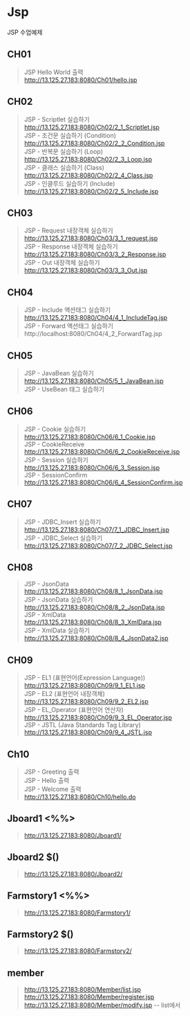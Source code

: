 # Jsp
JSP 수업예제   
## CH01   
> JSP Hello World 출력   
> http://13.125.27.183:8080/Ch01/hello.jsp   
## CH02
> JSP - Scriptlet 실습하기   
> http://13.125.27.183:8080/Ch02/2_1_Scriptlet.jsp   
> JSP - 조건문 실습하기 (Condition)   
> http://13.125.27.183:8080/Ch02/2_2_Condition.jsp   
> JSP - 반복문 실습하기 (Loop)   
> http://13.125.27.183:8080/Ch02/2_3_Loop.jsp   
> JSP - 클래스 실습하기 (Class)   
> http://13.125.27.183:8080/Ch02/2_4_Class.jsp   
> JSP - 인클루드 실습하기 (Include)   
> http://13.125.27.183:8080/Ch02/2_5_Include.jsp   
## CH03   
> JSP - Request 내장객체 실습하기  
> http://13.125.27.183:8080/Ch03/3_1_request.jsp   
> JSP - Response 내장겍체 실습하기  
> http://13.125.27.183:8080/Ch03/3_2_Response.jsp   
> JSP - Out 내장객체 실습하기   
> http://13.125.27.183:8080/Ch03/3_3_Out.jsp   
## CH04   
> JSP - Include 액션태그 실습하기   
> http://13.125.27.183:8080/Ch04/4_1_IncludeTag.jsp   
> JSP - Forward 액션태그 실습하기   
> http://localhost:8080/Ch04/4_2_ForwardTag.jsp   
## CH05   
> JSP - JavaBean 실습하기   
> http://13.125.27.183:8080/Ch05/5_1_JavaBean.jsp   
> JSP - UseBean 태그 실습하기   
## CH06   
> JSP - Cookie 실습하기  
> http://13.125.27.183:8080/Ch06/6_1_Cookie.jsp    
> JSP - CookieReceive   
> http://13.125.27.183:8080/Ch06/6_2_CookieReceive.jsp   
> JSP - Session 실습하기   
> http://13.125.27.183:8080/Ch06/6_3_Session.jsp   
> JSP - SessionConfirm   
> http://13.125.27.183:8080/Ch06/6_4_SessionConfirm.jsp   
## CH07   
> JSP - JDBC_Insert 실습하기   
> http://13.125.27.183:8080/Ch07/7_1_JDBC_Insert.jsp   
> JSP - JDBC_Select 실습하기   
> http://13.125.27.183:8080/Ch07/7_2_JDBC_Select.jsp   
## CH08   
> JSP - JsonData   
> http://13.125.27.183:8080/Ch08/8_1_JsonData.jsp   
> JSP - JsonData 실습하기   
> http://13.125.27.183:8080/Ch08/8_2_JsonData.jsp   
> JSP - XmlData   
> http://13.125.27.183:8080/Ch08/8_3_XmlData.jsp   
> JSP - XmlData 실습하기   
> http://13.125.27.183:8080/Ch08/8_4_JsonData2.jsp   
## CH09   
> JSP - EL1 (표현언어(Expression Language))   
> http://13.125.27.183:8080/Ch09/9_1_EL1.jsp   
> JSP - EL2 (표현언어 내장객체)   
> http://13.125.27.183:8080/Ch09/9_2_EL2.jsp   
> JSP - EL_Operator (표현언어 연산자)   
> http://13.125.27.183:8080/Ch09/9_3_EL_Operator.jsp   
> JSP - JSTL (Java Standards Tag Library)   
> http://13.125.27.183:8080/Ch09/9_4_JSTL.jsp   
## Ch10   
> JSP - Greeting 출력   
> JSP - Hello 출력   
> JSP - Welcome 출력   
> http://13.125.27.183:8080/Ch10/hello.do   
## Jboard1 <%%>     
>http://13.125.27.183:8080/Jboard1/   
## Jboard2 $()    
>http://13.125.27.183:8080/Jboard2/   
## Farmstory1 <%%>       
>http://13.125.27.183:8080/Farmstory1/   
## Farmstory2  $()    
>http://13.125.27.183:8080/Farmstory2/   
## member  
>http://13.125.27.183:8080/Member/list.jsp   
>http://13.125.27.183:8080/Member/register.jsp   
>http://13.125.27.183:8080/Member/modify.jsp -- list에서 
